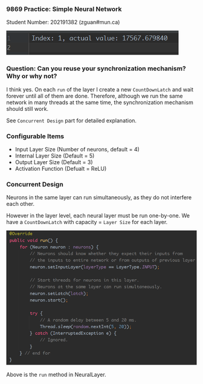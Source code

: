 ### 9869 Practice: Simple Neural Network

Student Number: 202191382 (zguan#mun.ca)

![Sample Output](images/result.png)

### Question: Can you reuse your synchronization mechanism? Why or why not?

I think yes. On each `run` of the layer 
I create a new `CountDownLatch` and wait forever until all of them are done.
Therefore, although we run the same network in many threads at the same time,
the synchronization mechanism should still work.

See `Concurrent Design` part for detailed explanation.


### Configurable Items

- Input Layer Size (Number of neurons, default = 4)
- Internal Layer Size (Default = 5)
- Output Layer Size (Default = 3)
- Activation Function (Defualt = ReLU)


### Concurrent Design

Neurons in the same layer can run simultaneously, 
as they do not interfere each other.

However in the layer level, each neural layer must be run one-by-one. 
We have a `CountDownLatch` with capacity = `Layer Size` for each layer.

![Latch Sample](images/latch.png)

Above is the `run` method in NeuralLayer.
